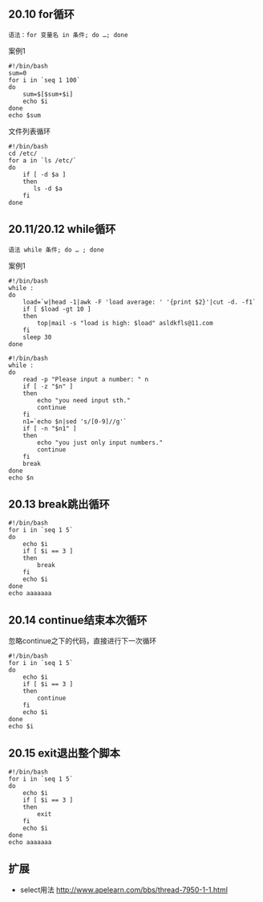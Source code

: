 ## 20.10 for循环

`语法：for 变量名 in 条件; do …; done`
 
案例1

```
#!/bin/bash
sum=0
for i in `seq 1 100`
do
    sum=$[$sum+$i]
    echo $i
done
echo $sum
```

文件列表循环

```
#!/bin/bash
cd /etc/
for a in `ls /etc/`
do
    if [ -d $a ]
    then
       ls -d $a
    fi
done
```


## 20.11/20.12 while循环

`语法 while 条件; do … ; done`

案例1

```
#!/bin/bash
while :
do
    load=`w|head -1|awk -F 'load average: ' '{print $2}'|cut -d. -f1`
    if [ $load -gt 10 ]
    then
        top|mail -s "load is high: $load" asldkfls@11.com
    fi
    sleep 30
done
```


```
#!/bin/bash
while :
do
    read -p "Please input a number: " n
    if [ -z "$n" ]
    then
        echo "you need input sth."
        continue
    fi
    n1=`echo $n|sed 's/[0-9]//g'`
    if [ -n "$n1" ]
    then
        echo "you just only input numbers."
        continue
    fi
    break
done
echo $n
```


## 20.13 break跳出循环

```
#!/bin/bash
for i in `seq 1 5`
do
    echo $i
    if [ $i == 3 ]
    then
        break
    fi
    echo $i
done
echo aaaaaaa
```


## 20.14 continue结束本次循环

忽略continue之下的代码，直接进行下一次循环

```
#!/bin/bash
for i in `seq 1 5`
do
    echo $i
    if [ $i == 3 ]
    then
        continue
    fi
    echo $i
done
echo $i
```


## 20.15 exit退出整个脚本

```
#!/bin/bash
for i in `seq 1 5`
do
    echo $i
    if [ $i == 3 ]
    then
        exit
    fi
    echo $i
done
echo aaaaaaa
```

## 扩展

* select用法 http://www.apelearn.com/bbs/thread-7950-1-1.html